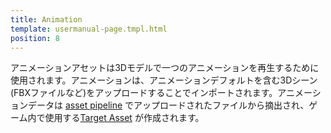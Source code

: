 ```yaml
---
title: Animation
template: usermanual-page.tmpl.html
position: 8
---
```


アニメーションアセットは3Dモデルで一つのアニメーションを再生するために使用されます。アニメーションは、アニメーションデフォルトを含む3Dシーン (FBXファイルなど)をアップロードすることでインポートされます。アニメーションデータは [asset pipeline][asset_pipeline] でアップロードされたファイルから摘出され、ゲーム内で使用する[Target Asset][target_asset] が作成されます。

[asset_pipeline]: /user-manual/glossary#asset_pipeline
[target_asset]: /user-manual/glossary#target_asset

